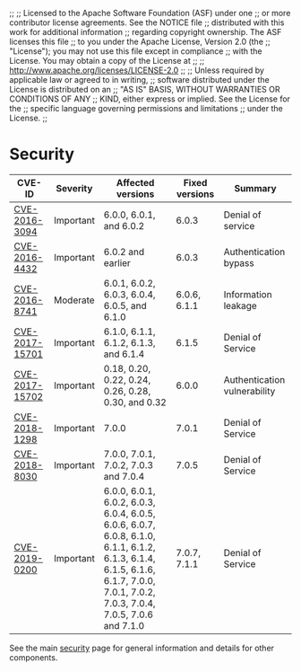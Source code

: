;;
;; Licensed to the Apache Software Foundation (ASF) under one
;; or more contributor license agreements.  See the NOTICE file
;; distributed with this work for additional information
;; regarding copyright ownership.  The ASF licenses this file
;; to you under the Apache License, Version 2.0 (the
;; "License"); you may not use this file except in compliance
;; with the License.  You may obtain a copy of the License at
;; 
;;   http://www.apache.org/licenses/LICENSE-2.0
;; 
;; Unless required by applicable law or agreed to in writing,
;; software distributed under the License is distributed on an
;; "AS IS" BASIS, WITHOUT WARRANTIES OR CONDITIONS OF ANY
;; KIND, either express or implied.  See the License for the
;; specific language governing permissions and limitations
;; under the License.
;;

# Security

| CVE-ID | Severity | Affected versions | Fixed versions | Summary |
| ------ | -------- | ----------------- | -------------- | ------- |
| [CVE-2016-3094]({{site_url}}/cves/CVE-2016-3094.html) | Important | 6.0.0, 6.0.1, and 6.0.2 | 6.0.3 | Denial of service |
| [CVE-2016-4432]({{site_url}}/cves/CVE-2016-4432.html) | Important | 6.0.2 and earlier | 6.0.3 | Authentication bypass |
| [CVE-2016-8741]({{site_url}}/cves/CVE-2016-8741.html) | Moderate | 6.0.1, 6.0.2, 6.0.3, 6.0.4, 6.0.5, and 6.1.0 | 6.0.6, 6.1.1 | Information leakage |
| [CVE-2017-15701]({{site_url}}/cves/CVE-2017-15701.html) | Important | 6.1.0, 6.1.1, 6.1.2, 6.1.3, and 6.1.4 | 6.1.5 | Denial of Service |
| [CVE-2017-15702]({{site_url}}/cves/CVE-2017-15702.html) | Important | 0.18, 0.20, 0.22, 0.24, 0.26, 0.28, 0.30, and 0.32 | 6.0.0 | Authentication vulnerability |
| [CVE-2018-1298]({{site_url}}/cves/CVE-2018-1298.html) | Important | 7.0.0 | 7.0.1 | Denial of Service |
| [CVE-2018-8030]({{site_url}}/cves/CVE-2018-8030.html) | Important | 7.0.0, 7.0.1, 7.0.2, 7.0.3 and 7.0.4 | 7.0.5 | Denial of Service |
| [CVE-2019-0200]({{site_url}}/cves/CVE-2019-0200.html) | Important | 6.0.0, 6.0.1, 6.0.2, 6.0.3, 6.0.4, 6.0.5, 6.0.6, 6.0.7, 6.0.8, 6.1.0, 6.1.1, 6.1.2, 6.1.3, 6.1.4, 6.1.5, 6.1.6, 6.1.7, 7.0.0, 7.0.1, 7.0.2, 7.0.3, 7.0.4, 7.0.5, 7.0.6 and 7.1.0 | 7.0.7, 7.1.1 | Denial of Service |


See the main [security]({{site_url}}/security.html) page for general
information and details for other components.
